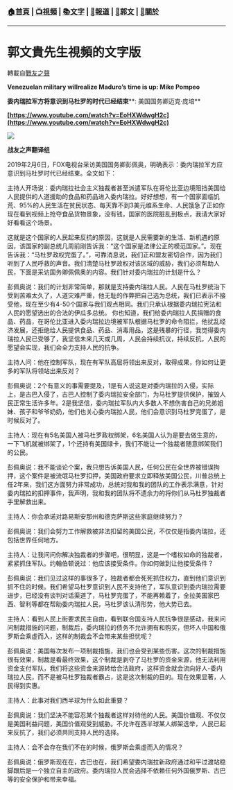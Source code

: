 ###  [:house:首頁](https://github.com/ourhimalayas/home) | [:tv:視頻](https://github.com/ourhimalayas/videos) | [:books:文字](https://github.com/ourhimalayas/txt) | [:newspaper:報道](https://github.com/ourhimalayas/news) | [:eagle:郭文](https://github.com/ourhimalayas/guomedia) | [:pray:關於](https://github.com/ourhimalayas/home/tree/master/about)
---
# 郭文貴先生視頻的文字版
轉載自[戰友之聲](http://littleantvoice.blogspot.com)

**Venezuelan military willrealize Maduro’s time is up: Mike Pompeo**

**委内瑞拉军方将意识到马杜罗的时代已经结束****: 美国国务卿迈克·庞培**

**[https://www.youtube.com/watch?v=EoHXWdwgH2c](https://www.youtube.com/watch?v=EoHXWdwgH2c)**
  

[![](https://3.bp.blogspot.com/-0TrkB9oodho/XFy8qYLZWFI/AAAAAAAABYg/zsD_GOIYfUMOokKPBYOgaeF4LzS2c9UDQCLcBGAs/s400/111.PNG)](https://3.bp.blogspot.com/-0TrkB9oodho/XFy8qYLZWFI/AAAAAAAABYg/zsD_GOIYfUMOokKPBYOgaeF4LzS2c9UDQCLcBGAs/s1600/111.PNG)

**战友之声翻译组**

2019年2月6日，FOX电视台采访美国国务卿彭佩奥，明确表示：委内瑞拉军方应意识到马杜罗时代已经结束。全文如下：

主持人开场说：委内瑞拉社会主义独裁者甚至派遣军队在哥伦比亚边境阻挡美国给人民提供的人道援助的食品和药品进入委内瑞拉。好好想想，有一个国家面临饥荒、95%的人民生活在贫民状态、每天靠不到3美元维系生命、人民饿急了正如你现在看到视频上抢夺食品货物景象，没有钱，国家的医院脏乱到极点，我请大家好好看看这个场景。

这就是这个国家的人民起来反抗的原因，这就是人民需要新的生活、新机遇的原因，该国家的副总统几周前刚告诉我：“这个国家是法律公正的模范国家。”。现在告诉我：“马杜罗政权完蛋了。”，可靠消息说，我们正和盟友密切合作，因为我们听到了人民呼救的声音。我们清楚马杜罗政权对该区域的威胁，我们必须帮助人民，下面是采访国务卿佩佩奥的内容。我们针对委内瑞拉的计划是什么？

彭佩奥说：我们的计划非常简单，那就是支持委内瑞拉人民。人民在马杜罗统治下受到苦难太久了，人道灾难严重，他无耻的作弊把自己选为总统，我们已表示不接受他，现在至少有4-50个国家与我们观点相同。我们只承认根据委内瑞拉宪法和人民的愿望选出的合法的伊瓜多总统。 你也知道，我们给委内瑞拉人民捐赠的食品、药品，在哥伦比亚进入委内瑞拉边境被军队根据马杜罗的命令阻拦，他扰乱经济发展，还拒绝给人民提供食品、药品、消毒用品，这是残暴的行径，我觉得委内瑞拉人民已受够了，我坚信未来几天或几周，人民会持续抗议，持续反抗，人民的愿望会实现，我们会全力支持人民的抗争。

主持人问：他在控制军队，现在有军队高层将领出来反对，取得成果，你如何让更多的军队将领站出来反对？

彭佩奥说：2个有意义的事需要提及，1是有人说这是对委内瑞拉的入侵，实际上，是古巴入侵了，古巴人控制了委内瑞拉安全部门，为马杜罗提供保护，摧毁人民正常生活许多年。2是我坚信，委内瑞拉军队内大多数人不想伤害自己的兄弟姐妹、孩子和爷爷奶奶，他们也关心委内瑞拉人民，他们会意识到马杜罗完蛋了，是时候反对了。

主持人：现在有5名美国人被马杜罗政权绑架，6名美国人认为是要去做生意的，一下飞机就被绑架了，1个还持有美国绿卡，我们不能让一个独裁者随意绑架我们的公民。

彭佩奥说：我不能谈论个案，我只想告诉美国人民，任何公民在全世界被错误拘押，这个案件是被流氓马杜罗扣押，美国政府要求立即释放美国公民，川普总统上任2年来，我们这方面努力非常成功，总统对我和我的团队的工作表示满意，针对委内瑞拉的扣押事件，我声明，我和我的团队将不遗余力的将你们从马杜罗独裁者手里解救出来。

主持人：你会承诺对路易斯安那州和德克萨斯这些家庭继续努力？

彭佩奥说：我们会努力工作解救被非法扣留的美国公民，不仅仅是指委内瑞拉，还包括世界任何地方。

主持人：让我问问你解决独裁者的步骤吧，很明显，这是一个嗜权如命的独裁者，紧紧抓住军队。约翰伯顿说过：他应该接受条件。你如何做到让他接受条件？

彭佩奥说：我们见过这样的事很多了，独裁者都会死死抓住权力，直到他们意识到抓不住的时候。我们希望马杜罗意识到人民不支持他了，军队意识到委内瑞拉需要进步，已经没有谈判对话渠道了，马杜罗完蛋了，不能再赖着了，全拉美国家巴西、智利等都在帮助委内瑞拉人民，马杜罗该认清形势，他大势已去。

主持人：看到人民上街要求民主自由，看到联合国支持人民抗争很是感动，我来问问制裁措施的问题，制裁后，委内瑞拉的债务不允许拥有和购买，但坏人中国和俄罗斯会乘虚而入，这样的制裁会不会带来某些担忧呢？

彭佩奥说：美国每次发布一项制裁措施，我们也会受到某些伤害。这次的制裁措施很有效果，制裁是看最终效果，这个制裁是剥夺了马杜罗的资金来源，他无法利用资金支付军队，我们将这些资金来源转给合法政府，这样资金就会流向好人-委内瑞拉人民，而不是被马杜罗独裁者霸占，这是这次制裁的目的。现在效果显著，人民得到实惠。

主持人：此事对我们西半球为什么如此重要？

彭佩奥说：我们坚决不能容忍某个独裁者这样对待他的人民。美国价值观、不仅仅是美国利益问题，美国价值观受到威胁。不允许在西半球某人绑架选举，人民已起来反抗了，我们必须共同支持人民的选择。

主持人：会不会存在我们不在的时候，俄罗斯会乘虚而入的情况？

彭佩奥说：俄罗斯现在在，古巴也在，我们希望委内瑞拉新政府通过和平过渡站稳脚跟后是一个独立自主的政府。委内瑞拉人民会选择不依赖任何外国俄罗斯、古巴等的安全保护和带来幸福。
<u></u><sub></sub><sup></sup><strike></strike>